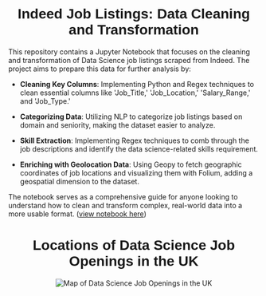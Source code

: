 # Indeed Job Listings: Data Cleaning and Transformation
This repository contains a Jupyter Notebook that focuses on the cleaning and transformation of Data Science job listings scraped from Indeed. The project aims to prepare this data for further analysis by:

* __Cleaning Key Columns__: Implementing Python and Regex techniques to clean essential columns like 'Job_Title,' 'Job_Location,' 'Salary_Range,' and 'Job_Type.'

* __Categorizing Data__: Utilizing NLP to categorize job listings based on domain and seniority, making the dataset easier to analyze.

* __Skill Extraction__: Implementing Regex techniques to comb through the job descriptions and identify the data science-related skills requirement.

* __Enriching with Geolocation Data__: Using Geopy to fetch geographic coordinates of job locations and visualizing them with Folium, adding a geospatial dimension to the dataset.

The notebook serves as a comprehensive guide for anyone looking to understand how to clean and transform complex, real-world data into a more usable format.
([view notebook here](https://nbviewer.org/github/JustinLzc/Data-Cleaning-and-Transformation/blob/main/Indeed_Job_Listings_Data_Cleaning_and_Transformation.ipynb))

<!DOCTYPE html>
<html lang="en">
<head>
    <meta charset="UTF-8">
    <meta name="viewport" content="width=device-width, initial-scale=1.0">
    <title>Map Title</title>
    <style>
        h1 {
            text-align: center;
            font-family: Arial, sans-serif;
        }
    </style>
</head>
<body>
    <h1>Locations of Data Science Job Openings in the UK</h1>
    <p align="center">
        <img src="https://github.com/JustinLzc/Data-Cleaning-and-Transformation/assets/93061811/76f67a44-39d2-4ba2-9027-e1c8a9eb8e30" alt="Map of Data Science Job Openings in the UK">
    </p>
</body>
</html>

